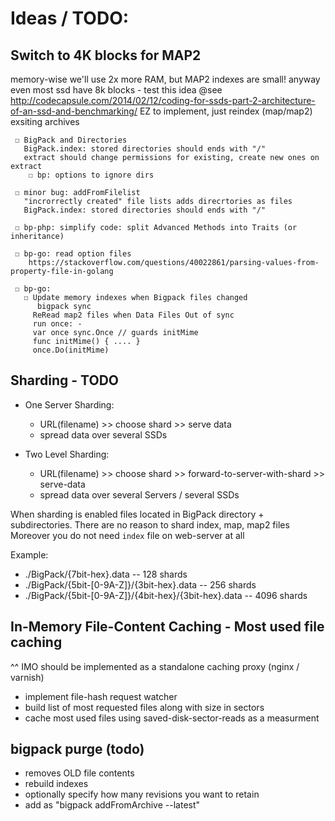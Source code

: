 # Ideas / TODO:

## Switch to 4K blocks for MAP2
   memory-wise we'll use 2x more RAM, but MAP2 indexes are small! anyway
   even most ssd have 8k blocks - test this idea
   @see http://codecapsule.com/2014/02/12/coding-for-ssds-part-2-architecture-of-an-ssd-and-benchmarking/
   EZ to implement, just reindex (map/map2) exsiting archives

```
 ☐ BigPack and Directories
   BigPack.index: stored directories should ends with "/"
   extract should change permissions for existing, create new ones on extract
    ☐ bp: options to ignore dirs

 ☐ minor bug: addFromFilelist
   "incrorrectly created" file lists adds direcrtories as files
   BigPack.index: stored directories should ends with "/"

 ☐ bp-php: simplify code: split Advanced Methods into Traits (or inheritance)

 ☐ bp-go: read option files
    https://stackoverflow.com/questions/40022861/parsing-values-from-property-file-in-golang

 ☐ bp-go:
   ☐ Update memory indexes when Bigpack files changed
      bigpack sync
     ReRead map2 files when Data Files Out of sync
     run once: -
     var once sync.Once // guards initMime
     func initMime() { .... }
     once.Do(initMime)
```

## Sharding - TODO
* One Server Sharding:
    * URL(filename) >> choose shard >> serve data
    * spread data over several SSDs

* Two Level Sharding:
    * URL(filename) >> choose shard >> forward-to-server-with-shard >> serve-data
    * spread data over several Servers / several SSDs

When sharding is enabled files located in BigPack directory + subdirectories.
There are no reason to shard index, map, map2 files
Moreover you do not need `index` file on web-server at all

Example:
*  ./BigPack/{7bit-hex}.data    -- 128 shards
*  ./BigPack/{5bit-[0-9A-Z]}/{3bit-hex}.data    -- 256 shards
*  ./BigPack/{5bit-[0-9A-Z]}/{4bit-hex}/{3bit-hex}.data    -- 4096 shards

## In-Memory File-Content Caching - Most used file caching
^^ IMO should be implemented as a standalone caching proxy (nginx / varnish)
* implement file-hash request watcher
* build list of most requested files along with size in sectors
* cache most used files using saved-disk-sector-reads as a measurment

## bigpack purge (todo)
* removes OLD file contents
* rebuild indexes
* optionally specify how many revisions you want to retain
* add as "bigpack addFromArchive --latest"



